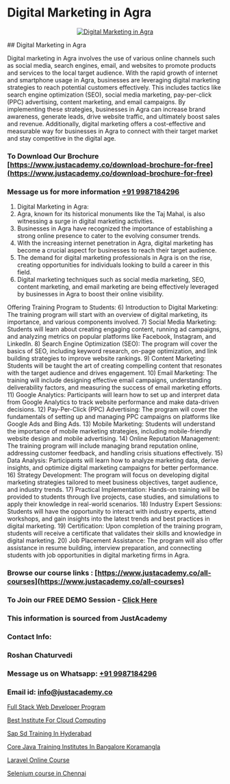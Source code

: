 # Digital Marketing in Agra

<p align="center">
  <a href="https://justacademy.co/course-detail/digital-marketing">
    <img src="https://justacademy.co/storage2/course_image/1676636720_course_image.webp" alt="Digital Marketing in Agra">
  </a>
</p>
## Digital Marketing in Agra

Digital marketing in Agra involves the use of various online channels such as social media, search engines, email, and websites to promote products and services to the local target audience. With the rapid growth of internet and smartphone usage in Agra, businesses are leveraging digital marketing strategies to reach potential customers effectively. This includes tactics like search engine optimization (SEO), social media marketing, pay-per-click (PPC) advertising, content marketing, and email campaigns. By implementing these strategies, businesses in Agra can increase brand awareness, generate leads, drive website traffic, and ultimately boost sales and revenue. Additionally, digital marketing offers a cost-effective and measurable way for businesses in Agra to connect with their target market and stay competitive in the digital age.
### To Download Our Brochure [https://www.justacademy.co/download-brochure-for-free](https://www.justacademy.co/download-brochure-for-free)
### Message us for more information [+91 9987184296](https://api.whatsapp.com/send?phone=919987184296)
1) Digital Marketing in Agra:
1) Agra, known for its historical monuments like the Taj Mahal, is also witnessing a surge in digital marketing activities.
2) Businesses in Agra have recognized the importance of establishing a strong online presence to cater to the evolving consumer trends.
3) With the increasing internet penetration in Agra, digital marketing has become a crucial aspect for businesses to reach their target audience.
4) The demand for digital marketing professionals in Agra is on the rise, creating opportunities for individuals looking to build a career in this field.
5) Digital marketing techniques such as social media marketing, SEO, content marketing, and email marketing are being effectively leveraged by businesses in Agra to boost their online visibility.

Offering Training Program to Students:
6) Introduction to Digital Marketing: The training program will start with an overview of digital marketing, its importance, and various components involved.
7) Social Media Marketing: Students will learn about creating engaging content, running ad campaigns, and analyzing metrics on popular platforms like Facebook, Instagram, and LinkedIn.
8) Search Engine Optimization (SEO): The program will cover the basics of SEO, including keyword research, on-page optimization, and link building strategies to improve website rankings.
9) Content Marketing: Students will be taught the art of creating compelling content that resonates with the target audience and drives engagement.
10) Email Marketing: The training will include designing effective email campaigns, understanding deliverability factors, and measuring the success of email marketing efforts.
11) Google Analytics: Participants will learn how to set up and interpret data from Google Analytics to track website performance and make data-driven decisions.
12) Pay-Per-Click (PPC) Advertising: The program will cover the fundamentals of setting up and managing PPC campaigns on platforms like Google Ads and Bing Ads.
13) Mobile Marketing: Students will understand the importance of mobile marketing strategies, including mobile-friendly website design and mobile advertising.
14) Online Reputation Management: The training program will include managing brand reputation online, addressing customer feedback, and handling crisis situations effectively.
15) Data Analysis: Participants will learn how to analyze marketing data, derive insights, and optimize digital marketing campaigns for better performance.
16) Strategy Development: The program will focus on developing digital marketing strategies tailored to meet business objectives, target audience, and industry trends.
17) Practical Implementation: Hands-on training will be provided to students through live projects, case studies, and simulations to apply their knowledge in real-world scenarios.
18) Industry Expert Sessions: Students will have the opportunity to interact with industry experts, attend workshops, and gain insights into the latest trends and best practices in digital marketing.
19) Certification: Upon completion of the training program, students will receive a certificate that validates their skills and knowledge in digital marketing.
20) Job Placement Assistance: The program will also offer assistance in resume building, interview preparation, and connecting students with job opportunities in digital marketing firms in Agra.

### Browse our course links : [https://www.justacademy.co/all-courses](https://www.justacademy.co/all-courses) 
### To Join our FREE DEMO Session - [Click Here](https://www.justacademy.co/register-for-course-demo)


### This information is sourced from JustAcademy
### Contact Info:
### Roshan Chaturvedi
### Message us on Whatsapp: [+91 9987184296](https://api.whatsapp.com/send?phone=919987184296)
### Email id: [info@justacademy.co](mailto:info@justacademy.co)
                
[Full Stack Web Developer Program](https://www.linkedin.com/pulse/full-stack-web-developer-program-justacademy-ahmedabad-cghff/)

[Best Institute For Cloud Computing](https://www.linkedin.com/pulse/best-institute-cloud-computing-software-training-sunnyvale-xx7kc?trackingId=xX2kLerZkNDtsl9MdUZFsA%3D%3D&lipi=urn%3Ali%3Apage%3Ad_flagship3_company_admin%3Bl%2F2BBmIARsmtdD8COUq0ig%3D%3D)

[Sap Sd Training In Hyderabad](https://medium.com/@akanshapatil/sap-sd-training-in-hyderabad-15a6fb070ab8)

[Core Java Training Institutes In Bangalore Koramangla](https://medium.com/@AkashSingh2052/core-java-training-institutes-in-bangalore-koramangla-ace8093a78d8)

[Laravel Online Course](https://justacademyin.github.io/justacademy/laravel-online-course)

[Selenium course in Chennai](https://justacademyin.github.io/justacademy/selenium-course-in-chennai)

